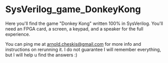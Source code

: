 # SysVerilog_game_DonkeyKong
Here you'll find the game "Donkey Kong" written 100% in SysVerilog. You'll need an FPGA card, a screen, a keypad, and a speaker for the full experience.

You can ping me at arnold.cheskis@gmail.com for more info and instructions on rerunning it. I do not guarantee I will remember everything, but I will help u find the answers :)
